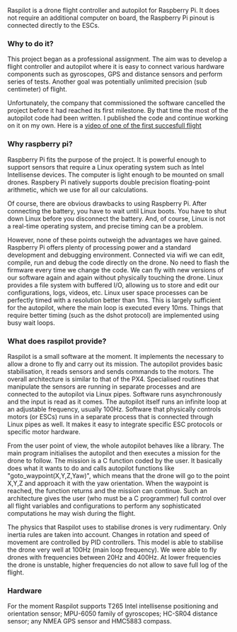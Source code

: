 

Raspilot is a drone flight controller and autopilot for Raspberry
Pi. It does not require an additional computer on board, the Raspberry
Pi pinout is connected directly to the ESCs. 


### Why to do it?

This project began as a professional assignment. The aim was to
develop a flight controller and autopilot where it is easy to connect
various hardware components such as gyroscopes, GPS and distance
sensors and perform series of tests. Another goal was potentially
unlimited precision (sub centimeter) of flight.

Unfortunately, the company that commissioned the software cancelled
the project before it had reached its first milestone. By that time
the most of the autopilot code had been written. I published the code
and continue working on it on my own. Here is a [video of one of the
first succesfull flight](https://www.youtube.com/watch?v=454NIqCr8b4)



### Why raspberry pi?


Raspberry Pi fits the purpose of the project. It is powerful enough to
support sensors that require a Linux operating system such as Intel
Intellisense devices. The computer is light enough to be mounted on
small drones. Raspbery Pi natively supports double precision
floating-point arithmetic, which we use for all our calculations.

Of course, there are obvious drawbacks to using Raspberry Pi. After
connecting the battery, you have to wait until Linux boots. You have
to shut down Linux before you disconnect the battery. And, of course,
Linux is not a real-time operating system, and precise timing can be a
problem.


However, none of these points outweigh the advantages we have
gained. Raspberry Pi offers plenty of processing power and a standard
development and debugging environment. Connected via wifi we can edit,
compile, run and debug the code directly on the drone. No need to
flash the firmware every time we change the code. We can fly with new
versions of our software again and again without physically touching
the drone. Linux provides a file system with buffered I/O, allowing us
to store and edit our configurations, logs, videos, etc.
Linux user space processes can be perfectly timed with a resolution
better than 1ms. This is largely sufficient for the autopilot, where
the main loop is executed every 10ms. Things that require better
timing (such as the dshot protocol) are implemented using busy wait
loops.




### What does raspilot provide?

Raspilot is a small software at the moment. It implements the
necessary to allow a drone to fly and carry out its mission.  The
autopilot provides basic stabilisation, it reads sensors and sends
commands to the motors.  The overall architecture is similar to that
of the PX4. Specialised routines that manipulate the sensors are
running in separate processes and are connected to the autopilot via
Linux pipes. Software runs asynchronously and the input is read as it
comes.  The autopilot itself runs an infinite loop at an adjustable
frequency, usually 100Hz. Software that physically controls motors (or
ESCs) runs in a separate process that is connected through Linux pipes
as well. It makes it easy to integrate specific ESC protocols or
specific motor hardware.


From the user point of view, the whole autopilot behaves like a
library. The main program initialises the autopilot and then executes
a mission for the drone to follow.  The mission is a C function coded
by the user. It basically does what it wants to do and calls autopilot
functions like "goto_waypoint(X,Y,Z,Yaw)", which means that the drone
will go to the point X,Y,Z and approach it with the yaw
orientation. When the waypoint is reached, the function returns and
the mission can continue. Such an architecture gives the user (who
must be a C programmer) full control over all flight variables and
configurations to perform any sophisticated computations he may wish
during the flight.

The physics that Raspilot uses to stabilise drones is very
rudimentary. Only inertia rules are taken into account. Changes in
rotation and speed of movement are controlled by PID controllers. This
model is able to stabilise the drone very well at 100Hz (main loop
frequency). We were able to fly drones with frequencies between 20Hz
and 400Hz. At lower frequencies the drone is unstable, higher
frequencies do not allow to save full log of the flight.



### Hardware

For the moment Raspilot supports T265 Intel intellisense positioning
and orientation sensor; MPU-6050 family of gyroscopes; HC-SR04
distance sensor; any NMEA GPS sensor and HMC5883 compass.

